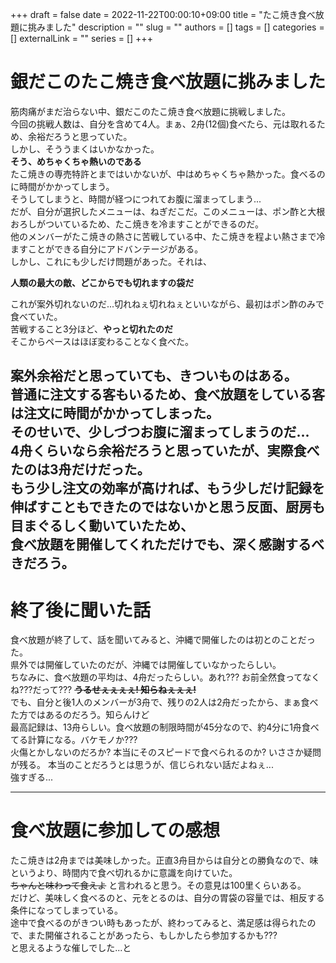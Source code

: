 +++ 
draft = false
date = 2022-11-22T00:00:10+09:00
title = "たこ焼き食べ放題に挑みました"
description = ""
slug = ""
authors = []
tags = []
categories = []
externalLink = ""
series = []
+++


# 銀だこのたこ焼き食べ放題に挑みました
筋肉痛がまだ治らない中、銀だこのたこ焼き食べ放題に挑戦しました。  
今回の挑戦人数は、自分を含めて4人。まぁ、2舟(12個)食べたら、元は取れるため、余裕だろうと思っていた。  
しかし、そううまくはいかなかった。  
**そう、めちゃくちゃ熱いのである**  
たこ焼きの専売特許とまではいかないが、中はめちゃくちゃ熱かった。食べるのに時間がかかってしまう。  
そうしてしまうと、時間が経つにつれてお腹に溜まってしまう...  
だが、自分が選択したメニューは、ねぎだこだ。このメニューは、ポン酢と大根おろしがついているため、たこ焼きを冷ますことができるのだ。  
他のメンバーがたこ焼きの熱さに苦戦している中、たこ焼きを程よい熱さまで冷ますことができる自分にアドバンテージがある。  
しかし、これにも少しだけ問題があった。それは、  
  
**人類の最大の敵、どこからでも切れますの袋だ**
  
これが案外切れないのだ...切れねぇ切れねぇといいながら、最初はポン酢のみで食べていた。  
苦戦すること3分ほど、**やっと切れたのだ**  
そこからペースはほぼ変わることなく食べた。  
  
案外余裕だと思っていても、きついものはある。  
普通に注文する客もいるため、食べ放題をしている客は注文に時間がかかってしまった。  
そのせいで、少しづつお腹に溜まってしまうのだ...  
4舟くらいなら余裕だろうと思っていたが、実際食べたのは3舟だけだった。  
もう少し注文の効率が高ければ、もう少しだけ記録を伸ばすこともできたのではないかと思う反面、厨房も目まぐるしく動いていたため、  
食べ放題を開催してくれただけでも、深く感謝するべきだろう。  
---

# 終了後に聞いた話
食べ放題が終了して、話を聞いてみると、沖縄で開催したのは初とのことだった。  
県外では開催していたのだが、沖縄では開催していなかったらしい。  
ちなみに、食べ放題の平均は、4舟だったらしい。あれ??? お前全然食ってなくね???だって??? ~~**うるせぇぇぇぇ! 知らねぇぇぇ!**~~  
でも、自分と後1人のメンバーが3舟で、残りの2人は2舟だったから、まぁ食べた方ではあるのだろう。知らんけど  
最高記録は、13舟らしい。食べ放題の制限時間が45分なので、約4分に1舟食べてる計算になる。バケモノか???  
火傷とかしないのだろか? 本当にそのスピードで食べられるのか? いささか疑問が残る。
本当のことだろうとは思うが、信じられない話だよねぇ...  
強すぎる...  

---

# 食べ放題に参加しての感想
たこ焼きは2舟までは美味しかった。正直3舟目からは自分との勝負なので、味というより、時間内で食べ切れるかに意識を向けていた。  
~~ちゃんと味わって食えよ~~
と言われると思う。その意見は100里くらいある。  
だけど、美味しく食べるのと、元をとるのは、自分の胃袋の容量では、相反する条件になってしまっている。  
途中で食べるのがきつい時もあったが、終わってみると、満足感は得られたので、また開催されることがあったら、もしかしたら参加するかも???  
と思えるような催しでした...と